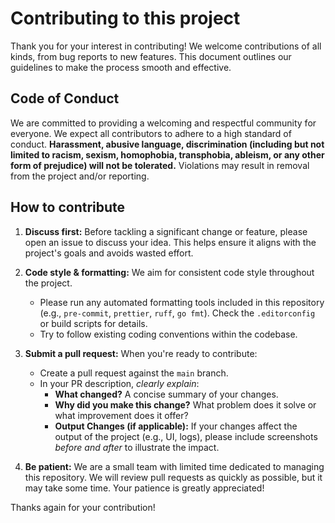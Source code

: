 # Contributing to this project

Thank you for your interest in contributing! We welcome contributions of all kinds, from bug reports to new features. This document outlines our guidelines to make the process smooth and effective.

## Code of Conduct

We are committed to providing a welcoming and respectful community for everyone. We expect all contributors to adhere to a high standard of conduct. **Harassment, abusive language, discrimination (including but not limited to racism, sexism, homophobia, transphobia, ableism, or any other form of prejudice) will not be tolerated.** Violations may result in removal from the project and/or reporting.

## How to contribute

1. **Discuss first:** Before tackling a significant change or feature, please open an issue to discuss your idea. This helps ensure it aligns with the project's goals and avoids wasted effort.

2. **Code style & formatting:** We aim for consistent code style throughout the project. 
   * Please run any automated formatting tools included in this repository (e.g., `pre-commit`, `prettier`, `ruff`, `go fmt`). Check the `.editorconfig` or build scripts for details.
   * Try to follow existing coding conventions within the codebase.

3. **Submit a pull request:** When you're ready to contribute:
    * Create a pull request against the `main` branch.
    * In your PR description, *clearly explain*:
        * **What changed?** A concise summary of your changes.
        * **Why did you make this change?** What problem does it solve or what improvement does it offer?
        * **Output Changes (if applicable):** If your changes affect the output of the project (e.g., UI, logs), please include screenshots *before and after* to illustrate the impact.

4. **Be patient:** We are a small team with limited time dedicated to managing this repository. We will review pull requests as quickly as possible, but it may take some time. Your patience is greatly appreciated!



Thanks again for your contribution!
